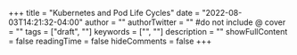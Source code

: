 +++
title = "Kubernetes and Pod Life Cycles"
date = "2022-08-03T14:21:32-04:00"
author = ""
authorTwitter = "" #do not include @
cover = ""
tags = ["draft", ""]
keywords = ["", ""]
description = ""
showFullContent = false
readingTime = false
hideComments = false
+++
